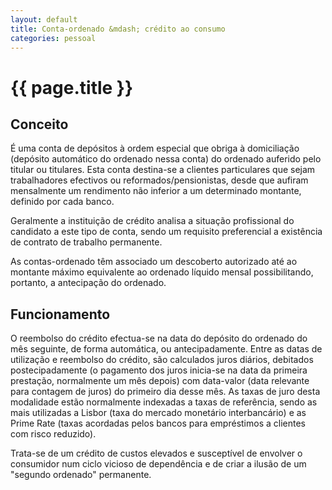 ```yaml
---
layout: default
title: Conta-ordenado &mdash; crédito ao consumo
categories: pessoal
---
```


# {{ page.title }}

## Conceito

É uma conta de depósitos à ordem especial que obriga à domiciliação (depósito automático do ordenado nessa conta) do ordenado auferido pelo titular ou titulares. Esta conta destina-se a clientes particulares que sejam trabalhadores efectivos ou reformados/pensionistas, desde que aufiram mensalmente um rendimento não inferior a um determinado montante, definido por cada banco.

Geralmente a instituição de crédito analisa a situação profissional do candidato a este tipo de conta, sendo um requisito preferencial a existência de contrato de trabalho permanente.

As contas-ordenado têm associado um descoberto autorizado até ao montante máximo equivalente ao ordenado líquido mensal possibilitando, portanto, a antecipação do ordenado.

## Funcionamento

O reembolso do crédito efectua-se na data do depósito do ordenado do mês seguinte, de forma automática, ou antecipadamente. Entre as datas de utilização e reembolso do crédito, são calculados juros diários, debitados postecipadamente (o pagamento dos juros inicia-se na data da primeira prestação, normalmente um mês depois) com data-valor (data relevante para contagem de juros) do primeiro dia desse mês. As taxas de juro desta modalidade estão normalmente indexadas a taxas de referência, sendo as mais utilizadas a Lisbor (taxa do mercado monetário interbancário) e as Prime Rate (taxas acordadas pelos bancos para empréstimos a clientes com risco reduzido).

Trata-se de um crédito de custos elevados e susceptível de envolver o consumidor num ciclo vicioso de dependência e de criar a ilusão de um "segundo ordenado" permanente.